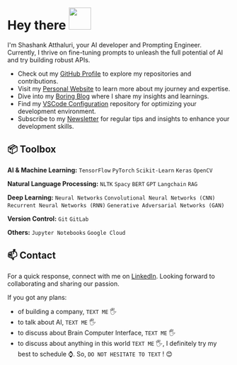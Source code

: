 <h1> Hey there <img src="https://emojis.slackmojis.com/emojis/images/1577305505/7373/hand_wave.gif?1577305505" width="50" /> </h1>

 I'm Shashank Atthaluri, your AI developer and Prompting Engineer. Currently, I thrive on fine-tuning prompts to unleash the full potential of AI and try building robust APIs.
 
- Check out my [GitHub Profile](https://github.com/shashankatthaluri) to explore my repositories and contributions.
- Visit my [Personal Website](https://sites.google.com/view/shashank-atthaluri/) to learn more about my journey and expertise.
- Dive into my [Boring Blog](https://sites.google.com/view/shashank-atthaluri/writing/boring-blogs) where I share my insights and learnings.
- Find my [VSCode Configuration](https://github.com/[YourGitHubUsername]/vscode-settings) repository for optimizing your development environment.
- Subscribe to my [Newsletter](https://[yourname].substack.com/) for regular tips and insights to enhance your development skills.

## 📦 Toolbox

**AI & Machine Learning:** `TensorFlow` `PyTorch` `Scikit-Learn` `Keras` `OpenCV` 

**Natural Language Processing:** `NLTK` `Spacy` `BERT` `GPT` `Langchain` `RAG`

**Deep Learning:** `Neural Networks` `Convolutional Neural Networks (CNN)` `Recurrent Neural Networks (RNN)` `Generative Adversarial Networks (GAN)`

**Version Control:** `Git` `GitLab` 

**Others:** `Jupyter Notebooks`  `Google Cloud` 

## 📫 Contact

For a quick response, connect with me on [LinkedIn](https://www.linkedin.com/in/shashank-atthaluri/). Looking forward to collaborating and sharing our passion.   

If you got any plans: 
- of building a company, `TEXT ME` 🖐
- to talk about AI, `TEXT ME` 🖐
- to discuss about Brain Computer Interface, `TEXT ME` 🖐
- to discuss about anything in this world `TEXT ME` 🖐, I definitely try my best to schedule ⌚. So, `DO NOT HESITATE TO TEXT` ! 😊
